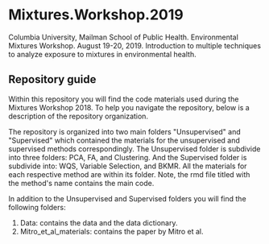 # Mixtures.Workshop.2019
Columbia University, Mailman School of Public Health. Environmental Mixtures Workshop. August 19-20, 2019. Introduction to multiple techniques to analyze exposure to mixtures in environmental health.

## Repository guide
Within this repository you will find the code materials used during the Mixtures Workshop 2018. To help you navigate the repository, below is a description of the repository organization.

The repository is organized into two main folders "Unsupervised" and "Supervised" which contained the materials for the unsupervised and supervised methods correspondingly. The Unsupervised folder is subdivide into three folders: PCA, FA, and Clustering. And the Supervised folder is subdivide into: WQS, Variable Selection, and BKMR. All the materials for each respective method are within its folder. Note, the rmd file titled with the method's name contains the main code.  

In addition to the Unsupervised and Supervised folders you will find the following folders: 

1) Data: contains the data and the data dictionary.
2) Mitro_et_al_materials: contains the paper by Mitro et al.
